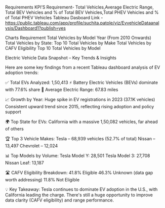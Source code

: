 Requirements
KPI’S Requirement- Total Vehicles,Average Electric Range, Total BEV Vehicles and % of Total BEV Vehicles,Total PHEV Vehicles and % of Total PHEV Vehicles
Tableau Dasboard Link - https://public.tableau.com/app/profile/suchita.patole/viz/EvvehicleDataanalysis/Dashboard1?publish=yes

Charts Requirement
Total Vehicles by Model Year (From 2010 Onwards)
Total Vehicles by State:
Top 10 Total Vehicles by Make
Total Vehicles by CAFV Eligibility
Top 10 Total Vehicles by Model

Electric Vehicle Data Snapshot – Key Trends & Insights

Here are some key findings from a recent Tableau dashboard analysis of EV adoption trends:

✅ Total EVs Analyzed: 1,50,413
⚡ Battery Electric Vehicles (BEVs) dominate with 77.6% share
🔋 Average Electric Range: 67.83 miles

📈 Growth by Year:
Huge spike in EV registrations in 2023 (37.1K vehicles)
Consistent upward trend since 2015, reflecting rising adoption and policy support

🌍 Top State for EVs: California with a massive 1,50,082 vehicles, far ahead of others

🏆 Top 3 Vehicle Makes:
Tesla – 68,939 vehicles (52.7% of total)
Nissan – 13,497
Chevrolet – 12,024

📊 Top Models by Volume:
Tesla Model Y: 28,501
Tesla Model 3: 27,708
Nissan Leaf: 13,187

🛣️ CAFV Eligibility Breakdown:
41.8% Eligible
46.3% Unknown (data gap worth addressing)
11.8% Not Eligible

💡 Key Takeaway:
Tesla continues to dominate EV adoption in the U.S., with California leading the charge. There's still a huge opportunity to improve data clarity (CAFV eligibility) and range performance.
